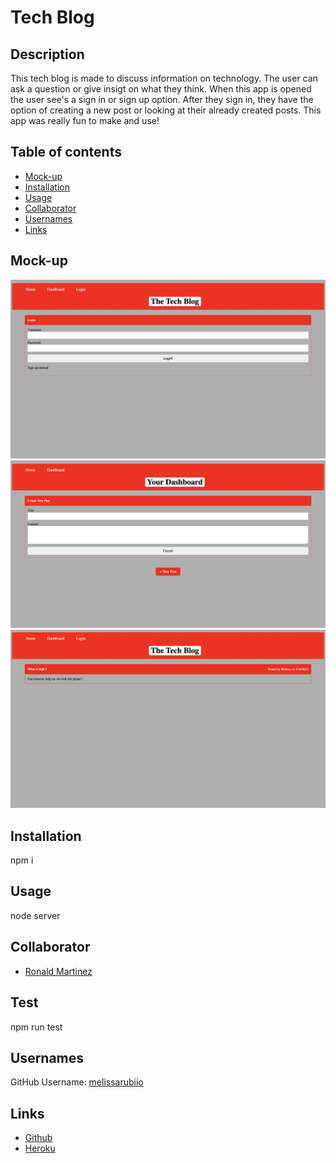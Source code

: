 # Tech Blog

## Description
This tech blog is made to discuss information on technology. The user can ask a question or give insigt on what they think. When this app is opened the user see's a sign in or sign up option. After they sign in, they have the option of creating a new post or looking at their already created posts. This app was really fun to make and use!
## Table of contents
- [Mock-up](#Mock-up)
- [Installation](#Insallation)
- [Usage](#Usage)
- [Collaborator](#Collaborator)
- [Usernames](#Usernames)
- [Links](#Links)

## Mock-up 
![](/images/login.png)
![](/images/post.png)
![](/images/posted.png)
## Installation
npm i 
## Usage
node server
## Collaborator
- [Ronald Martinez](https://github.com/RonaldMartinez00)
## Test
npm run test
## Usernames
GitHub Username: [melissarubiio](https://github.com/melissarubiio)

## Links
- [Github](https://github.com/melissarubiio/tech-blog)
- [Heroku](https://tech-bl0g.herokuapp.com/)

